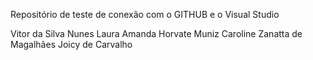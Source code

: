 Repositório de teste de conexão com o GITHUB e o Visual Studio

Vitor da Silva Nunes
Laura Amanda Horvate Muniz
Caroline Zanatta de Magalhães
Joicy de Carvalho
